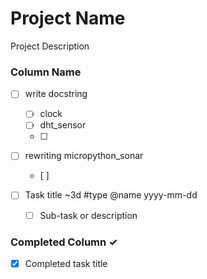 # Project Name
Project Description

### Column Name
- [ ] write docstring
  - [ ] clock
  - [ ] dht_sensor
  - [ ]

- [ ] rewriting micropython_sonar
  - [ ] 

- [ ] Task title ~3d #type @name yyyy-mm-dd  
  - [ ] Sub-task or description  


### Completed Column ✓
- [x] Completed task title  